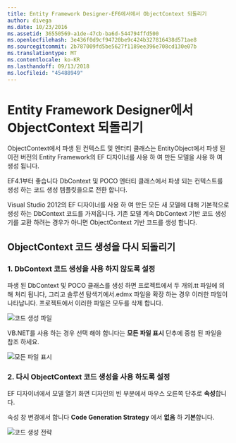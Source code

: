 ```yaml
---
title: Entity Framework Designer-EF6에서에서 ObjectContext 되돌리기
author: divega
ms.date: 10/23/2016
ms.assetid: 36550569-a1de-47cb-ba6d-544794ffd500
ms.openlocfilehash: 3e436f0d9cf94720be9c424b327816438d571ae8
ms.sourcegitcommit: 2b787009fd5be5627f1189ee396e708cd130e07b
ms.translationtype: MT
ms.contentlocale: ko-KR
ms.lasthandoff: 09/13/2018
ms.locfileid: "45488949"
---
```

# <a name="reverting-to-objectcontext-in-entity-framework-designer"></a>Entity Framework Designer에서 ObjectContext 되돌리기
ObjectContext에서 파생 된 컨텍스트 및 엔터티 클래스는 EntityObject에서 파생 된 이전 버전의 Entity Framework의 EF 디자이너를 사용 하 여 만든 모델을 사용 하 여 생성 됩니다.

EF4.1부터 좋습니다 DbContext 및 POCO 엔터티 클래스에서 파생 되는 컨텍스트를 생성 하는 코드 생성 템플릿을으로 전환 합니다.

Visual Studio 2012의 EF 디자이너를 사용 하 여 만든 모든 새 모델에 대해 기본적으로 생성 하는 DbContext 코드를 가져옵니다. 기존 모델 계속 DbContext 기반 코드 생성기를 교환 하려는 경우가 아니면 ObjectContext 기반 코드를 생성 합니다.

## <a name="reverting-back-to-objectcontext-code-generation"></a>ObjectContext 코드 생성을 다시 되돌리기

### <a name="1-disable-dbcontext-code-generation"></a>1. DbContext 코드 생성을 사용 하지 않도록 설정

파생 된 DbContext 및 POCO 클래스를 생성 하면 프로젝트에서 두 개의.tt 파일에 의해 처리 됩니다, 그리고 솔루션 탐색기에서.edmx 파일을 확장 하는 경우 이러한 파일이 나타납니다. 프로젝트에서 이러한 파일은 모두를 삭제 합니다.

![코드 생성 파일](~/ef6/media/codegenfiles.png)

VB.NET를 사용 하는 경우 선택 해야 합니다는 **모든 파일 표시** 단추에 중첩 된 파일을 참조 하세요.

![모든 파일 표시](~/ef6/media/showallfiles.png)

### <a name="2-re-enable-objectcontext-code-generation"></a>2. 다시 ObjectContext 코드 생성을 사용 하도록 설정

EF 디자이너에서 모델 열기 화면 디자인의 빈 부분에서 마우스 오른쪽 단추로 **속성**합니다.

속성 창 변경에서 합니다 **Code Generation Strategy** 에서 **없음** 하 **기본**합니다.

![코드 생성 전략](~/ef6/media/codegenstrategy.png)
